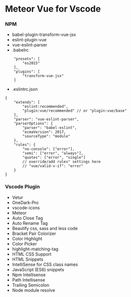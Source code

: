 # Meteor Vue for Vscode

### NPM
- babel-plugin-transform-vue-jsx
- eslint-plugin-vue
- vue-eslint-parser
- .babelrc
```
    "presets": [
        "es2015"
    ],
    "plugins": [
        "transform-vue-jsx"
    ]
```
- .eslintrc.json
```
{
    "extends": [
        "eslint:recommended",
        "plugin:vue/recommended" // or "plugin:vue/base"
    ],
    "parser": "vue-eslint-parser",
    "parserOptions": {
        "parser": "babel-eslint",
        "ecmaVersion": 2017,
        "sourceType": "module"
    },
    "rules": {
        "no-console": ["error"],
        "semi": ["error", "always"],
        "quotes": ["error", "single"]
        // override/add rules" settings here
        // "vue/valid-v-if": "error"
    }
}
```

### Vscode Plugin
- Vetur
- OneDark-Pro
- vscode-icons
- Meteor
- Auto Close Tag
- Auto Rename Tag
- Beautify css, sass and less code
- Bracket Pair Colorizer
- Color Highlight
- Color Picker
- highlight-matching-tag
- HTML CSS Support
- HTML Snippets
- IntelliSense for CSS class names
- JavaScript (ES6) snippets
- Npm Intellisense
- Path Intellisense
- Trailing Semicolon
- Node module resolve
